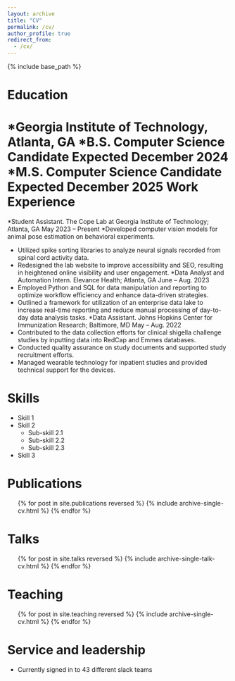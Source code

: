 ```yaml
---
layout: archive
title: "CV"
permalink: /cv/
author_profile: true
redirect_from:
  - /cv/
---
```


{% include base_path %}

Education
======
*Georgia Institute of Technology, Atlanta, GA
  *B.S. Computer Science Candidate Expected December 2024
  *M.S. Computer Science Candidate Expected December 2025
Work Experience
======
*Student Assistant. The Cope Lab at Georgia Institute of Technology; Atlanta, GA May 2023 – Present
*Developed computer vision models for animal pose estimation on behavioral experiments.
* Utilized spike sorting libraries to analyze neural signals recorded from spinal cord activity data.
* Redesigned the lab website to improve accessibility and SEO, resulting in heightened online visibility and user
engagement.
*Data Analyst and Automation Intern. Elevance Health; Atlanta, GA June – Aug. 2023
* Employed Python and SQL for data manipulation and reporting to optimize workflow efficiency and enhance
data-driven strategies.
* Outlined a framework for utilization of an enterprise data lake to increase real-time reporting and reduce
manual processing of day-to-day data analysis tasks.
*Data Assistant. Johns Hopkins Center for Immunization Research; Baltimore, MD May – Aug. 2022
* Contributed to the data collection efforts for clinical shigella challenge studies by inputting data into RedCap
and Emmes databases.
* Conducted quality assurance on study documents and supported study recruitment efforts.
* Managed wearable technology for inpatient studies and provided technical support for the devices.

  
Skills
======
* Skill 1
* Skill 2
  * Sub-skill 2.1
  * Sub-skill 2.2
  * Sub-skill 2.3
* Skill 3

Publications
======
  <ul>{% for post in site.publications reversed %}
    {% include archive-single-cv.html %}
  {% endfor %}</ul>
  
Talks
======
  <ul>{% for post in site.talks reversed %}
    {% include archive-single-talk-cv.html  %}
  {% endfor %}</ul>
  
Teaching
======
  <ul>{% for post in site.teaching reversed %}
    {% include archive-single-cv.html %}
  {% endfor %}</ul>
  
Service and leadership
======
* Currently signed in to 43 different slack teams
